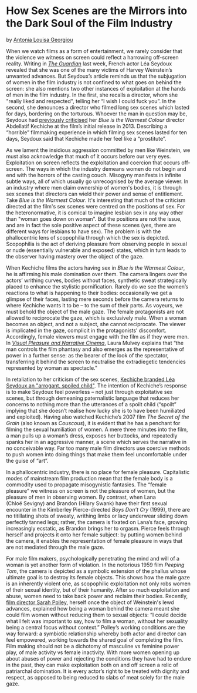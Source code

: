 How Sex Scenes are the Mirrors into the Dark Soul of the Film Industry
======================================================================

by [Antonia Louisa
Georgiou](https://newsocialist.org.uk/author/antonia/)

When we watch films as a form of entertainment, we rarely consider that
the violence we witness on screen could reflect a harrowing off-screen
reality. Writing in *[The
Guardian](https://www.theguardian.com/commentisfree/2017/oct/11/harvey-weinstein-lea-seydoux)*
last week, French actor Léa Seydoux revealed that she was one of the
many victims of Harvey Weinstein’s unwanted advances. But Seydoux’s
article reminds us that the subjugation of women in the film industry is
not confined to what goes on behind the screen: she also mentions two
other instances of exploitation at the hands of men in the film
industry. In the first, she recalls a director, whom she "really liked
and respected", telling her “I wish I could fuck you”. In the second,
she denounces a director who filmed long sex scenes which lasted for
days, bordering on the torturous. Whoever the man in question may be,
Seydoux had [previously
criticised](http://www.independent.co.uk/arts-entertainment/films/features/blue-is-the-warmest-colour-actresses-on-their-lesbian-sex-scenes-we-felt-like-prostitutes-8856909.html)
her *Blue is the Warmest Colour* director Abdellatif Kechiche at the
film’s initial release in 2013. Describing a “horrible” filmmaking
experience in which filming sex scenes lasted for ten days, Seydoux said
that Kechiche made her feel like a “prostitute”.

As we lament the insidious aggression committed by men like Weinstein,
we must also acknowledge that much of it occurs before our very eyes.
Exploitation on screen reflects the exploitation and coercion that
occurs off-screen. The ways in which the industry demeans women do not
begin and end with the horrors of the casting couch. Misogyny manifests
in infinite subtle ways, all of which usually go unrecognised by the
average viewer. In an industry where men claim ownership of women's
bodies, it is through sex scenes that directors can wield their power
and sense of entitlement. Take *Blue is the Warmest Colour*. It's
interesting that much of the criticism directed at the film's sex scenes
were centred on the positions of sex. For the heteronormative, it is
comical to imagine lesbian sex in any way other than "woman goes down on
woman". But the positions are not the issue, and are in fact the sole
positive aspect of these scenes (yes, there are different ways for
lesbians to have sex). The problem is with the phallocentric lens of
scopophilia through which the sex is depicted. Scopophilia is the act of
deriving pleasure from observing people in sexual or nude (essentially
vulnerable and exposed) states, which in turn leads to the observer
having mastery over the object of the gaze.

When Kechiche films the actors having sex in *Blue is the Warmest
Colour*, he is affirming his male domination over them. The camera
lingers over the actors’ writhing curves, bodies without faces,
synthetic sweat strategically placed to enhance the stylistic
pornification. Rarely do we see the women’s reactions to what is
happening to their bodies: occasionally we get a glimpse of their faces,
lasting mere seconds before the camera returns to where Kechiche wants
it to be – to the sum of their parts. As voyeurs, we must behold the
object of the male gaze. The female protagonists are not allowed to
reciprocate the gaze, which is exclusively male. When a woman becomes an
object, and not a subject, she cannot reciprocate. The viewer is
implicated in the gaze, complicit in the protagonists’ discomfort.
Accordingly, female viewers must engage with the film as if they were
men. In [*Visual Pleasure and Narrative
Cinema*](http://www.composingdigitalmedia.org/f15_mca/mca_reads/mulvey.pdf),
Laura Mulvey explains that “the man controls the film phantasy and also
emerges as the representative of power in a further sense: as the bearer
of the look of the spectator, transferring it behind the screen to
neutralise the extradiegetic tendencies represented by woman as
spectacle."

In retaliation to her criticism of the sex scenes, [Kechiche branded Léa
Seydoux an "arrogant, spoiled
child"](https://www.theguardian.com/film/2013/oct/24/blue-warmest-colour-kechiche-slander-lea-seydoux).
The intention of Kechiche’s response is to make Seydoux feel powerless –
not just through exploitative sex scenes, but through demeaning
paternalistic language that reduces her concerns to nothing more than
the utterances of a spoilt child (“spoilt” implying that she doesn’t
realise how lucky she is to have been humiliated and exploited). Having
also watched Kechiche’s 2007 film *The Secret of the Grain* (also known
as *Couscous*), it is evident that he has a penchant for filming the
sexual humiliation of women. A mere three minutes into the film, a man
pulls up a woman’s dress, exposes her buttocks, and repeatedly spanks
her in an aggressive manner, a scene which serves the narrative in no
conceivable way. Far too many male film directors use coercive methods
to push women into doing things that make them feel uncomfortable under
the guise of “art”.

In a phallocentric industry, there is no place for female pleasure.
Capitalistic modes of mainstream film production mean that the female
body is a commodity used to propagate misogynistic fantasies. The
“female pleasure” we witness on screen is not the pleasure of women, but
the pleasure of men in observing women. By contrast, when Lana
(Chloë Sevigny) and Brandon (Hilary Swank) have their first sexual
encounter in the Kimberley Pierce-directed *Boys Don’t Cry* (1999),
there are no titillating shots of sweaty, writhing limbs or lacy
underwear sliding down perfectly tanned legs; rather, the camera is
fixated on Lana’s face, growing increasingly ecstatic, as Brandon brings
her to orgasm. Pierce feels through herself and projects it onto her
female subject: by putting women behind the camera, it enables the
representation of female pleasure in ways that are not mediated through
the male gaze.

For male film makers, psychologically penetrating the mind and will of a
woman is yet another form of violation. In the notorious 1959 film
*Peeping Tom*, the camera is depicted as a symbolic extension of the
phallus whose ultimate goal is to destroy its female objects. This shows
how the male gaze is an inherently violent one, as scopophilic
exploitation not only robs women of their sexual identity, but of their
humanity. After so much exploitation and abuse, women need to take back
power and reclaim their bodies. Recently, [film director Sarah
Polley](https://www.nytimes.com/2017/10/14/opinion/sunday/harvey-weinstein-sarah-polley.html),
herself once the object of Weinstein's lewd advances, explained how
being a woman behind the camera meant she could film women without
reducing them to sexual objects: “I could decide what I felt was
important to say, how to film a woman, without her sexuality being a
central focus without context.” Polley’s working conditions are the way
forward: a symbiotic relationship whereby both actor and director can
feel empowered, working towards the shared goal of completing the film.
Film making should not be a dichotomy of masculine vs feminine power
play, of male activity vs female inactivity. With more women opening up
about abuses of power and rejecting the conditions they have had to
endure in the past, they can make exploitation both on and off screen a
relic of patriarchal domination. It is every actor’s right to be treated
with dignity and respect, as opposed to being reduced to slabs of meat
solely for the male gaze.
